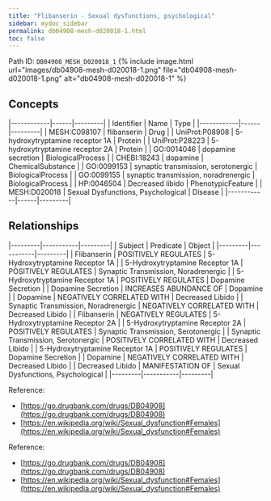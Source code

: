 ```yaml
---
title: "Flibanserin - Sexual dysfunctions, psychological"
sidebar: mydoc_sidebar
permalink: db04908-mesh-d020018-1.html
toc: false 
---
```



Path ID: `DB04908_MESH_D020018_1`
{% include image.html url="images/db04908-mesh-d020018-1.png" file="db04908-mesh-d020018-1.png" alt="db04908-mesh-d020018-1" %}

## Concepts

|------------|------|---------|
| Identifier | Name | Type    |
|------------|------|---------|
| MESH:C098107 | flibanserin | Drug |
| UniProt:P08908 | 5-hydroxytryptamine receptor 1A | Protein |
| UniProt:P28223 | 5-hydroxytryptamine receptor 2A | Protein |
| GO:0014046 | dopamine secretion | BiologicalProcess |
| CHEBI:18243 | dopamine | ChemicalSubstance |
| GO:0099153 | synaptic transmission, serotonergic | BiologicalProcess |
| GO:0099155 | synaptic transmission, noradrenergic | BiologicalProcess |
| HP:0046504 | Decreased libido | PhenotypicFeature |
| MESH:D020018 | Sexual Dysfunctions, Psychological | Disease |
|------------|------|---------|

## Relationships

|---------|-----------|---------|
| Subject | Predicate | Object  |
|---------|-----------|---------|
| Flibanserin | POSITIVELY REGULATES | 5-Hydroxytryptamine Receptor 1A |
| 5-Hydroxytryptamine Receptor 1A | POSITIVELY REGULATES | Synaptic Transmission, Noradrenergic |
| 5-Hydroxytryptamine Receptor 1A | POSITIVELY REGULATES | Dopamine Secretion |
| Dopamine Secretion | INCREASES ABUNDANCE OF | Dopamine |
| Dopamine | NEGATIVELY CORRELATED WITH | Decreased Libido |
| Synaptic Transmission, Noradrenergic | NEGATIVELY CORRELATED WITH | Decreased Libido |
| Flibanserin | NEGATIVELY REGULATES | 5-Hydroxytryptamine Receptor 2A |
| 5-Hydroxytryptamine Receptor 2A | POSITIVELY REGULATES | Synaptic Transmission, Serotonergic |
| Synaptic Transmission, Serotonergic | POSITIVELY CORRELATED WITH | Decreased Libido |
| 5-Hydroxytryptamine Receptor 1A | POSITIVELY REGULATES | Dopamine Secretion |
| Dopamine | NEGATIVELY CORRELATED WITH | Decreased Libido |
| Decreased Libido | MANIFESTATION OF | Sexual Dysfunctions, Psychological |
|---------|-----------|---------|

Reference: 
  - [https://go.drugbank.com/drugs/DB04908](https://go.drugbank.com/drugs/DB04908)
  - [https://en.wikipedia.org/wiki/Sexual_dysfunction#Females](https://en.wikipedia.org/wiki/Sexual_dysfunction#Females)

Reference: 
  - [https://go.drugbank.com/drugs/DB04908](https://go.drugbank.com/drugs/DB04908)
  - [https://en.wikipedia.org/wiki/Sexual_dysfunction#Females](https://en.wikipedia.org/wiki/Sexual_dysfunction#Females)
